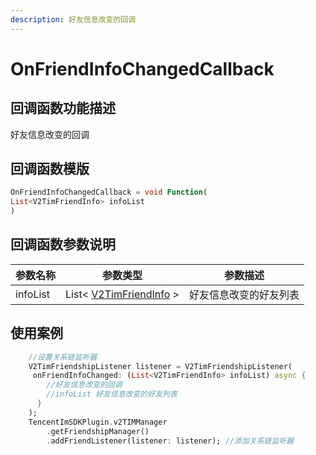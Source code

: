 ```yaml
---
description: 好友信息改变的回调
---
```


# OnFriendInfoChangedCallback

## 回调函数功能描述

好友信息改变的回调

## 回调函数模版

```dart
OnFriendInfoChangedCallback = void Function(
List<V2TimFriendInfo> infoList
)
```

## 回调函数参数说明

| 参数名称     | 参数类型                                                                | 参数描述        |
| -------- | ------------------------------------------------------------------- | ----------- |
| infoList | List< [V2TimFriendInfo](../guan-jian-lei/user/v2timfriendinfo.md) > | 好友信息改变的好友列表 |

## 使用案例

```dart
    //设置关系链监听器
    V2TimFriendshipListener listener = V2TimFriendshipListener(
     onFriendInfoChanged: (List<V2TimFriendInfo> infoList) async {
        //好友信息改变的回调
        //infoList 好友信息改变的好友列表
      }
    );
    TencentImSDKPlugin.v2TIMManager
        .getFriendshipManager()
        .addFriendListener(listener: listener); //添加关系链监听器
```

